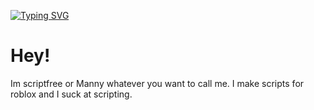 [![Typing SVG](https://readme-typing-svg.demolab.com?font=Arial&duration=2500&pause=750&color=00F703&background=000000&center=true&vCenter=true&width=435&lines=%5BConsole%5D%3A+Welcome+to+my+profile.;%5BConsole%5D%3A+I+make+cool+roblox+scripts.;%5BConsole%5D%3A+Add+me+on+discord+-+nnty.;%5BConsole%5D%3A+discord.gg%2Fzat3eDaZ24)](https://git.io/typing-svg)

# Hey!

Im scriptfree or Manny whatever you want to call me. I make scripts for roblox and I suck at scripting.
